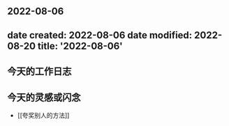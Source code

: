 2022-08-06
---
date created: 2022-08-06
date modified: 2022-08-20
title: '2022-08-06'
---

## 今天的工作日志

## 今天的灵感或闪念

- [[夸奖别人的方法]]
